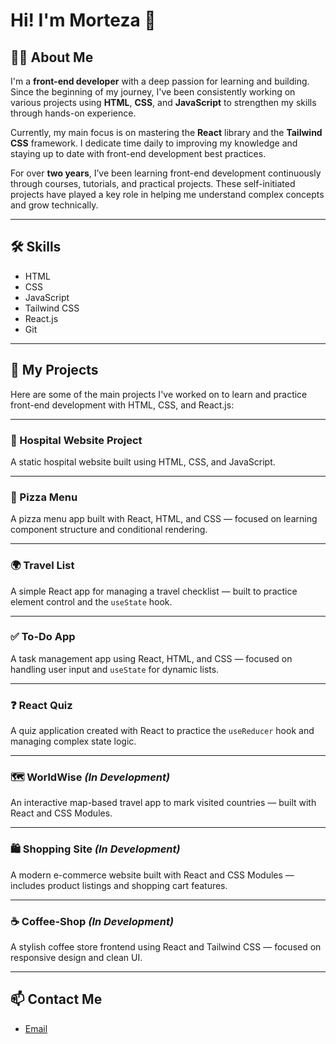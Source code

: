 # Hi! I'm Morteza 👋

## 👨‍💻 About Me

I'm a **front-end developer** with a deep passion for learning and building. Since the beginning of my journey, I've been consistently working on various projects using **HTML**, **CSS**, and **JavaScript** to strengthen my skills through hands-on experience.

Currently, my main focus is on mastering the **React** library and the **Tailwind CSS** framework. I dedicate time daily to improving my knowledge and staying up to date with front-end development best practices.

For over **two years**, I’ve been learning front-end development continuously through courses, tutorials, and practical projects. These self-initiated projects have played a key role in helping me understand complex concepts and grow technically.

---

## 🛠️ Skills

- HTML  
- CSS  
- JavaScript  
- Tailwind CSS  
- React.js  
- Git

---

## 📂 My Projects

Here are some of the main projects I've worked on to learn and practice front-end development with HTML, CSS, and React.js:

---

### 🏥 Hospital Website Project  
A static hospital website built using HTML, CSS, and JavaScript.

---

### 🍕 Pizza Menu  
A pizza menu app built with React, HTML, and CSS — focused on learning component structure and conditional rendering.

---

### 🌍 Travel List  
A simple React app for managing a travel checklist — built to practice element control and the `useState` hook.

---

### ✅ To-Do App  
A task management app using React, HTML, and CSS — focused on handling user input and `useState` for dynamic lists.

---

### ❓ React Quiz  
A quiz application created with React to practice the `useReducer` hook and managing complex state logic.

---

### 🗺️ WorldWise *(In Development)*  
An interactive map-based travel app to mark visited countries — built with React and CSS Modules.

---

### 🛍️ Shopping Site *(In Development)*  
A modern e-commerce website built with React and CSS Modules — includes product listings and shopping cart features.

---

### ☕ Coffee-Shop *(In Development)*  
A stylish coffee store frontend using React and Tailwind CSS — focused on responsive design and clean UI.

---


## 📫 Contact Me

- [Email](mailto:mortezarahman.2005afg@gmail.com)

